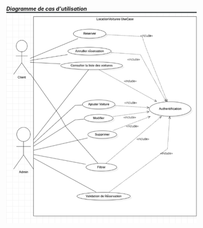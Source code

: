 **_Diagramme de cas d'utilisation_**
![Diagrammes de cas d'utilisation](Diagrammes/diagramme%20de%20cas%20d'utilisation.png)